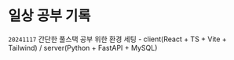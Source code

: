 # 일상 공부 기록

`20241117` 간단한 풀스택 공부 위한 환경 세팅 - client(React + TS + Vite + Tailwind) / server(Python + FastAPI + MySQL)